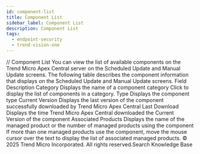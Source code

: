 ```yaml
---
id: component-list
title: Component List
sidebar_label: Component List
description: Component List
tags:
  - endpoint-security
  - trend-vision-one
---
```


/*<![CDATA[*/ $('#title').html($('meta[name=map-description]').attr('content')); /*]]>*/ Component List You can view the list of available components on the Trend Micro Apex Central server on the Scheduled Update and Manual Update screens. The following table describes the component information that displays on the Scheduled Update and Manual Update screens. Field Description Category Displays the name of a component category Click to display the list of components in a category. Type Displays the component type Current Version Displays the last version of the component successfully downloaded by Trend Micro Apex Central Last Download Displays the time Trend Micro Apex Central downloaded the Current Version of the component Associated Products Displays the name of the managed product or the number of managed products using the component If more than one managed products use the component, move the mouse cursor over the text to display the list of associated managed products. © 2025 Trend Micro Incorporated. All rights reserved.Search Knowledge Base